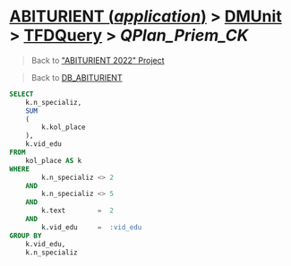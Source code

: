# [ABITURIENT (*application*)](../../app_abiturient_2022.md) > [DMUnit](../DMUnit.md) > [TFDQuery](TDFQuery.md) > *QPlan_Priem_CK*

> Back to ["ABITURIENT 2022" Project](/README.md)

> Back to [DB_ABITURIENT](../../../db/db_abiturient_2022.md)

```sql
SELECT
    k.n_specializ,
    SUM
    (
        k.kol_place
    ),
    k.vid_edu
FROM
    kol_place AS k
WHERE
        k.n_specializ <> 2  
    AND
        k.n_specializ <> 5  
    AND
        k.text        =  2
    AND
        k.vid_edu     =  :vid_edu 
GROUP BY
    k.vid_edu,
    k.n_specializ
```